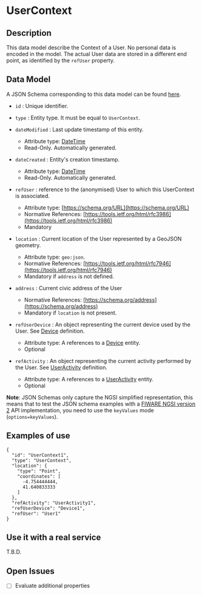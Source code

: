 # UserContext

## Description

This data model describe the Context of a User. No personal data is encoded in
the model. The actual User data are stored in a different end point, as identified
by the `refUser` property.

## Data Model

A JSON Schema corresponding to this data model can be found [here](../schema.json).

+ `id` : Unique identifier.

+ `type` : Entity type. It must be equal to `UserContext`.

+ `dateModified` : Last update timestamp of this entity.
    + Attribute type: [DateTime](https://schema.org/DateTime)
    + Read-Only. Automatically generated.

+ `dateCreated` : Entity's creation timestamp.
    + Attribute type: [DateTime](https://schema.org/DateTime)
    + Read-Only. Automatically generated.

+ `refUser` : reference to the (anonymised) User to which this UserContext is associated.
    + Attribute type: [https://schema.org/URL](https://schema.org/URL)
    + Normative References: [https://tools.ietf.org/html/rfc3986](https://tools.ietf.org/html/rfc3986)
    + Mandatory

+ `location` : Current location of the User represented by a GeoJSON geometry.
    + Attribute type: `geo:json`.
    + Normative References: [https://tools.ietf.org/html/rfc7946](https://tools.ietf.org/html/rfc7946)
    + Mandatory if `address` is not defined.

+ `address` : Current civic address of the User
    + Normative References: [https://schema.org/address](https://schema.org/address)
    + Mandatory if `location` is not present.

+ `refUserDevice` : An object representing the current device used by the User. See [Device](../../Device/Device/doc/spec.md) definition.
    + Attribute type: A references to a [Device](../../Device/Device/doc/spec.md) entity.
    + Optional

+ `refActivity` : An object representing the current activity performed by the User. See [UserActivity](../UserActivity/doc/spec.md) definition.
    + Attribute type: A references to a [UserActivity](../UserActivity/doc/spec.md) entity.
    + Optional

**Note**: JSON Schemas only capture the NGSI simplified representation, this means that to test the JSON schema examples with
a [FIWARE NGSI version 2](http://fiware.github.io/specifications/ngsiv2/stable) API implementation, you need to use the `keyValues`
mode (`options=keyValues`).

## Examples of use

```
{
  "id": "UserContext1",
  "type": "UserContext",
  "location": {
    "type": "Point",
    "coordinates": [
      -4.754444444,
      41.640833333
    ]
  },
  "refActivity": "UserActivity1",
  "refUserDevice": "Device1",
  "refUser": "User1"
}
```

## Use it with a real service

T.B.D.

## Open Issues

- [ ] Evaluate additional properties
